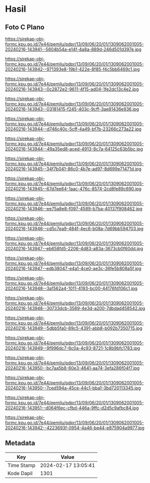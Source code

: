 # Hasil

## Foto C Plano

https://sirekap-obj-formc.kpu.go.id/7e44/pemilu/pdpr/13/09/06/20/01/1309062001005-20240216-143941--5604b54a-e14f-4a8a-889d-246d501d397e.jpg

https://sirekap-obj-formc.kpu.go.id/7e44/pemilu/pdpr/13/09/06/20/01/1309062001005-20240216-143942--971393e8-19b1-422e-8f85-f4c5bb6469c1.jpg

https://sirekap-obj-formc.kpu.go.id/7e44/pemilu/pdpr/13/09/06/20/01/1309062001005-20240216-143943--0c2872e2-9611-4f15-ad04-1fe2dc13c4e2.jpg

https://sirekap-obj-formc.kpu.go.id/7e44/pemilu/pdpr/13/09/06/20/01/1309062001005-20240216-143943--03181415-f245-403c-9cff-3ae81436e936.jpg

https://sirekap-obj-formc.kpu.go.id/7e44/pemilu/pdpr/13/09/06/20/01/1309062001005-20240216-143944--d746c40c-5cff-4a49-bf7b-23266c273a22.jpg

https://sirekap-obj-formc.kpu.go.id/7e44/pemilu/pdpr/13/09/06/20/01/1309062001005-20240216-143944--49a35ed8-aced-4913-8c7a-64125c63b5bc.jpg

https://sirekap-obj-formc.kpu.go.id/7e44/pemilu/pdpr/13/09/06/20/01/1309062001005-20240216-143945--34f7b041-86c0-4b7e-ad97-8d699e71471d.jpg

https://sirekap-obj-formc.kpu.go.id/7e44/pemilu/pdpr/13/09/06/20/01/1309062001005-20240216-143945--67d7ee64-1aac-476c-8574-2cd8fe89c690.jpg

https://sirekap-obj-formc.kpu.go.id/7e44/pemilu/pdpr/13/09/06/20/01/1309062001005-20240216-143946--ee75a8e8-f097-4589-b7ba-40137f908462.jpg

https://sirekap-obj-formc.kpu.go.id/7e44/pemilu/pdpr/13/09/06/20/01/1309062001005-20240216-143946--cd5c7ea9-484f-4ec6-b08a-7d69bb594703.jpg

https://sirekap-obj-formc.kpu.go.id/7e44/pemilu/pdpr/13/09/06/20/01/1309062001005-20240216-143947--eb658fd5-2206-4d83-a83a-3673cb0f60dd.jpg

https://sirekap-obj-formc.kpu.go.id/7e44/pemilu/pdpr/13/09/06/20/01/1309062001005-20240216-143947--edb38047-e4a1-4ce0-ae3c-36fe5b808a5f.jpg

https://sirekap-obj-formc.kpu.go.id/7e44/pemilu/pdpr/13/09/06/20/01/1309062001005-20240216-143948--3a1562a4-1011-4193-bc00-44176fd106c1.jpg

https://sirekap-obj-formc.kpu.go.id/7e44/pemilu/pdpr/13/09/06/20/01/1309062001005-20240216-143948--30733dcb-3589-4e3d-a200-7dbdad458542.jpg

https://sirekap-obj-formc.kpu.go.id/7e44/pemilu/pdpr/13/09/06/20/01/1309062001005-20240216-143949--5dbb5fa0-89c5-4391-abb8-b092b7350715.jpg

https://sirekap-obj-formc.kpu.go.id/7e44/pemilu/pdpr/13/09/06/20/01/1309062001005-20240216-143949--9f996dc7-6c0a-4c93-8721-1c8b9bfc1783.jpg

https://sirekap-obj-formc.kpu.go.id/7e44/pemilu/pdpr/13/09/06/20/01/1309062001005-20240216-143950--bc7aa5b8-60e3-4641-aa74-3efa286f04f7.jpg

https://sirekap-obj-formc.kpu.go.id/7e44/pemilu/pdpr/13/09/06/20/01/1309062001005-20240216-143950--7ced594a-45ce-44c1-bba1-3bd720113345.jpg

https://sirekap-obj-formc.kpu.go.id/7e44/pemilu/pdpr/13/09/06/20/01/1309062001005-20240216-143951--d064f6ec-cfbd-446a-9ffc-d2d5c9afbc84.jpg

https://sirekap-obj-formc.kpu.go.id/7e44/pemilu/pdpr/13/09/06/20/01/1309062001005-20240216-143942--4223693f-0954-4a46-be44-e875904a9977.jpg


## Metadata

| Key        | Value               |
| ---------- | ------------------- |
| Time Stamp | 2024-02-17 13:05:41 |
| Kode Dapil | 1301                |



